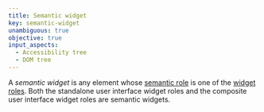 ```yaml
---
title: Semantic widget
key: semantic-widget
unambiguous: true
objective: true
input_aspects:
  - Accessibility tree
  - DOM tree
---
```


A _semantic widget_ is any element whose [semantic role][] is one of the [widget roles][]. Both the standalone user interface widget roles and the composite user interface widget roles are semantic widgets.

[semantic role]: #semantic-role 'Definition of Semantic Role'
[widget]: https://www.w3.org/TR/wai-aria-1.1/#widget 'ARIA Definition of the widget Role'
[widget roles]: https://www.w3.org/TR/wai-aria-1.1/#widget_roles 'ARIA list of Widget Roles'
